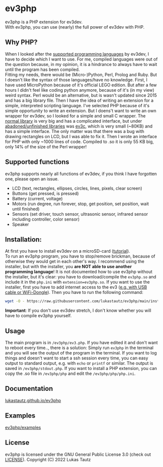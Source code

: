 # ev3php
ev3php is a PHP extension for ev3dev.
<br>
With ev3php, you can use (nearly) the full power of ev3dev with PHP.

## Why PHP?
When I looked after the [supported programming languages](https://www.ev3dev.org/docs/programming-languages) by ev3dev, I have to decide which I want to use. For me, compiled languages were out of the question because, in my opinion, it is a hindrance to always have to wait until the program has been compiled.
<br>
Fitting my needs, there would be (Micro-)Python, Perl, Prolog and Ruby. But I doesn't like the syntax of those languages/have no knowledge. First, I have used MicroPython because of it's official LEGO edition. But after a few hours I didn't feel like coding python anymore, because of it's (in my view) weird syntax. Perl would be an alternative, but is wasn't updated since 2015 and has a big library file. Then I have the idea of writing an extension for a simple, interpreted scripting language. I've selected PHP because of it's simple opportunity to write an extension. But I doens't want to write an own wrapper for ev3dev, so I looked for a simple and small C wrapper. The [normal library](https://github.com/in4lio/ev3dev-c) is very big and has a complicated interface, but under [abadoned/unfinished libraries](https://www.ev3dev.org/docs/programming-languages#out-of-date-abandoned-and-unfinished-implementations) was [ev3c](https://github.com/theZiz/ev3c), which is very small (~80KB) and has a simple interface. The only matter was that there was a bug with drawing rectangles on LCD, but I was able to fix it. Then I wrote an interface for PHP with only ~1000 lines of code. Compiled to .so it is only 55 KB big, only 14% of the size of the Perl wrapper!

## Supported functions
ev3php supports nearly all functions of ev3dev, if you think I have forgotten one, please open an issue.
- LCD (text, rectangles, ellipses, circles, lines, pixels, clear screen)
- Buttons (get pressed, is pressed)
- Battery (current, voltage)
- Motors (run degree, run forever, stop, get position, set position, wait until finished)
- Sensors (set driver, touch sensor, ultrasonic sensor, infrared sensor including controller, color sensor)
- Speaker

## Installation:
At first you have to install ev3dev on a microSD-card ([tutorial](https://www.ev3dev.org/docs/getting-started)).
<br>
To run an ev3php program, you have to stop/remove brickman, because of otherwise they would get in each other's way. I recommend using the installer, but with the installer, you **are NOT able to use another programming language**! It is not documented how to use ev3php without the installer, but it's clear: you have to download/compile the `ev3php.so` and include it in the `php.ini` with `extension=ev3php.so`.
If you want to use the installer, first you have to add internet access to the ev3 ([e.g. with USB cable or WiFi-Dongle](https://www.ev3dev.org/docs/networking)).
Then you have to run the following command:
```bash
wget -O - https://raw.githubusercontent.com/lukastautz/ev3php/main/install.sh | sudo sh
```
**Important**: If you don't use ev3dev stretch, I don't know whether you will have to compile ev3php yourself.

## Usage
The main program is in `/ev3php/ev3.php`. If you have edited it and don't want to reboot every time.., there is a solution: Simply run `ev3php` in the terminal and you will see the output of the program in the terminal. If you want to log things and doesn't want to start a ssh session every time, you can easy output to standard output, e.g. with `echo` or `printf` or similar. The output is saved in `/ev3php/stdout.php`. If you want to install a PHP extension, you can copy the .so file in `/ev3php/php` and edit the `/ev3php/php/php.ini`.

## Documentation
[lukastautz.github.io/ev3php](https://lukastautz.github.io/ev3php)

## Examples
[ev3php/examples](https://github.com/lukastautz/ev3php/tree/main/examples)

## License
ev3php is licensed under the GNU General Public License 3.0 (check out [LICENSE](https://github.com/lukastautz/ev3php/blob/main/LICENSE)).
Copyright (C) 2022 Lukas Tautz
